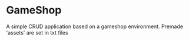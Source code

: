 # GameShop
A simple CRUD application based on a gameshop environment. Premade 'assets' are set in txt files
